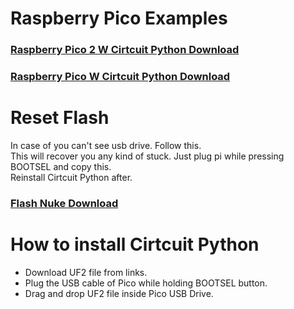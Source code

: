 # Raspberry Pico Examples

<h3><a href="https://circuitpython.org/board/raspberry_pi_pico_w/">Raspberry Pico 2 W Cirtcuit Python Download</a><br></h3>
<h3><a href="https://circuitpython.org/board/raspberry_pi_pico2_w/">Raspberry Pico W Cirtcuit Python Download</a></h3>

# Reset Flash 

</h3>In case of you can't see usb drive. Follow this.</h3><br>
</h3>This will recover you any kind of stuck. Just plug pi while pressing BOOTSEL and copy this.</h3><br>
</h3>Reinstall Cirtcuit Python after.</h3><br>
<h3><a href="https://datasheets.raspberrypi.com/soft/flash_nuke.uf2">Flash Nuke Download</a></h3>

# How to install Cirtcuit Python

* Download UF2 file from links.
* Plug the USB cable of Pico while holding BOOTSEL button.
* Drag and drop UF2 file inside Pico USB Drive.
